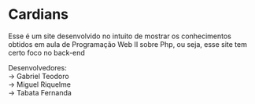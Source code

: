 # Cardians

Esse é um site desenvolvido no intuito de mostrar os conhecimentos obtidos em aula de Programação Web II sobre Php, ou seja, esse site tem certo foco no back-end


Desenvolvedores:<br>
  -> Gabriel Teodoro<br>
  -> Miguel Riquelme<br>
  -> Tabata Fernanda
